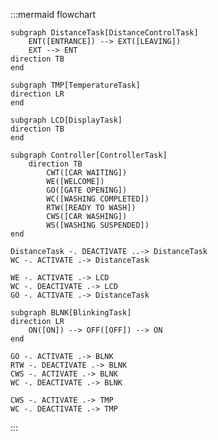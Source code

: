 :::mermaid
flowchart

    subgraph DistanceTask[DistanceControlTask]
        ENT([ENTRANCE]) --> EXT([LEAVING])
        EXT --> ENT
    direction TB
    end

    subgraph TMP[TemperatureTask]
    direction LR
    end

    subgraph LCD[DisplayTask]
    direction TB
    end

    subgraph Controller[ControllerTask]
        direction TB
            CWT([CAR WAITING])
            WE([WELCOME])
            GO([GATE OPENING])
            WC([WASHING COMPLETED])
            RTW([READY TO WASH])
            CWS([CAR WASHING])
            WS([WASHING SUSPENDED])
    end

    DistanceTask -. DEACTIVATE ..-> DistanceTask
    WC -. ACTIVATE .-> DistanceTask

    WE -. ACTIVATE .-> LCD
    WC -. DEACTIVATE .-> LCD
    GO -. ACTIVATE .-> DistanceTask

    subgraph BLNK[BlinkingTask]
    direction LR
        ON([ON]) --> OFF([OFF]) --> ON
    end

    GO -. ACTIVATE .-> BLNK
    RTW -. DEACTIVATE .-> BLNK
    CWS -. ACTIVATE .-> BLNK
    WC -. DEACTIVATE .-> BLNK

    CWS -. ACTIVATE .-> TMP
    WC -. DEACTIVATE .-> TMP

:::